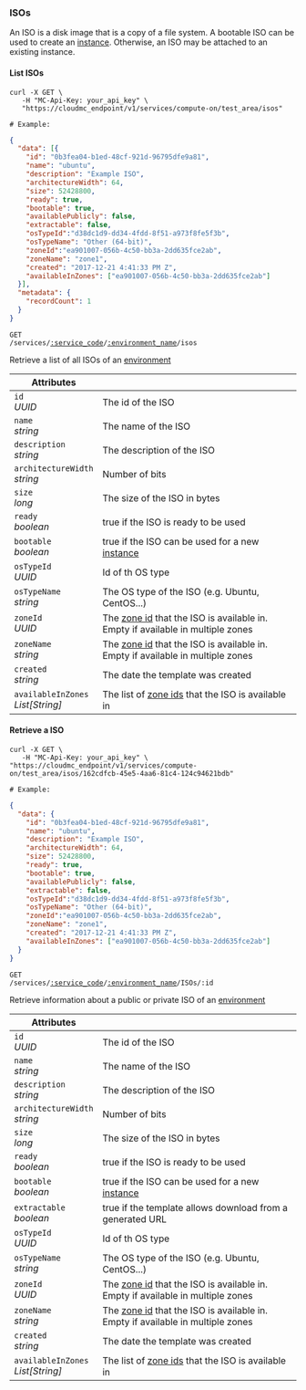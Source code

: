### ISOs
An ISO is a disk image that is a copy of a file system. A bootable ISO can be used to create an [instance](#cloudstack-instances). Otherwise, an ISO may be attached to an existing instance.

#### List ISOs

```shell
curl -X GET \
   -H "MC-Api-Key: your_api_key" \
   "https://cloudmc_endpoint/v1/services/compute-on/test_area/isos"

# Example:
```
```json
{
  "data": [{
    "id": "0b3fea04-b1ed-48cf-921d-96795dfe9a81",
    "name": "ubuntu",
    "description": "Example ISO",
    "architectureWidth": 64,
    "size": 52428800,
    "ready": true,
    "bootable": true,
    "availablePublicly": false,
    "extractable": false,
    "osTypeId":"d38dc1d9-dd34-4fdd-8f51-a973f8fe5f3b",
    "osTypeName": "Other (64-bit)",
    "zoneId":"ea901007-056b-4c50-bb3a-2dd635fce2ab",
    "zoneName": "zone1",
    "created": "2017-12-21 4:41:33 PM Z",
    "availableInZones": ["ea901007-056b-4c50-bb3a-2dd635fce2ab"]
  }],
  "metadata": {
    "recordCount": 1
  }
}
```

<code>GET /services/<a href="#administration-service-connections">:service_code</a>/<a href="#administration-environments">:environment_name</a>/isos</code>

Retrieve a list of all ISOs of an [environment](#administration-environments)

Attributes | &nbsp;
---------- | -----
`id`<br/>*UUID* | The id of the ISO
`name`<br/>*string* | The name of the ISO
`description`<br/>*string* | The description of the ISO
`architectureWidth`<br/>*string* | Number of bits
`size`<br/>*long* | The size of the ISO in bytes
`ready`<br/>*boolean* | true if the ISO is ready to be used
`bootable`<br/>*boolean* | true if the ISO can be used for a new [instance](#cloudstack-instances)
`osTypeId`<br/>*UUID* | Id of th OS type
`osTypeName`<br/>*string* | The OS type of the ISO (e.g. Ubuntu, CentOS...)
`zoneId`<br/>*UUID* |The [zone id](#cloudstack-zones) that the ISO is available in. Empty if available in multiple zones
`zoneName`<br/>*string* |The [zone id](#cloudstack-zones) that the ISO is available in. Empty if available in multiple zones
`created`<br/>*string* | The date the template was created
`availableInZones`<br/>*List[String]* | The list of [zone ids](#cloudstack-zones)  that the ISO is available in

#### Retrieve a ISO

```shell
curl -X GET \
   -H "MC-Api-Key: your_api_key" \
"https://cloudmc_endpoint/v1/services/compute-on/test_area/isos/162cdfcb-45e5-4aa6-81c4-124c94621bdb"

# Example:
```
```json
{
  "data": {
    "id": "0b3fea04-b1ed-48cf-921d-96795dfe9a81",
    "name": "ubuntu",
    "description": "Example ISO",
    "architectureWidth": 64,
    "size": 52428800,
    "ready": true,
    "bootable": true,
    "availablePublicly": false,
    "extractable": false,
    "osTypeId":"d38dc1d9-dd34-4fdd-8f51-a973f8fe5f3b",
    "osTypeName": "Other (64-bit)",
    "zoneId":"ea901007-056b-4c50-bb3a-2dd635fce2ab",
    "zoneName": "zone1",
    "created": "2017-12-21 4:41:33 PM Z",
    "availableInZones": ["ea901007-056b-4c50-bb3a-2dd635fce2ab"]
  }
}
```

<code>GET /services/<a href="#administration-service-connections">:service_code</a>/<a href="#administration-environments">:environment_name</a>/ISOs/:id</code>

Retrieve information about a public or private ISO of an [environment](#administration-environments)

Attributes | &nbsp;
---------- | -----
`id`<br/>*UUID* | The id of the ISO
`name`<br/>*string* | The name of the ISO
`description`<br/>*string* | The description of the ISO
`architectureWidth`<br/>*string* | Number of bits
`size`<br/>*long* | The size of the ISO in bytes
`ready`<br/>*boolean* | true if the ISO is ready to be used
`bootable`<br/>*boolean* | true if the ISO can be used for a new [instance](#cloudstack-instances)
`extractable`<br/>*boolean* | true if the template allows download from a generated URL
`osTypeId`<br/>*UUID* | Id of th OS type
`osTypeName`<br/>*string* | The OS type of the ISO (e.g. Ubuntu, CentOS...)
`zoneId`<br/>*UUID* |The [zone id](#cloudstack-zones) that the ISO is available in. Empty if available in multiple zones
`zoneName`<br/>*string* |The [zone id](#cloudstack-zones) that the ISO is available in. Empty if available in multiple zones
`created`<br/>*string* | The date the template was created
`availableInZones`<br/>*List[String]* | The list of [zone ids](#cloudstack-zones)  that the ISO is available in
